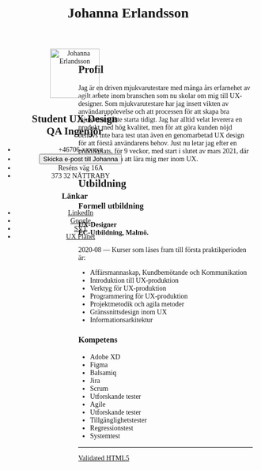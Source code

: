 <!DOCTYPE html>
<html lang="sv">
<head>
<meta charset="UTF-8">
<title>Johanna Erlandsson</title>
<link rel="icon" href="favicon_io/favicon-16x16.png" type="image/png" sizes="16x16"> 
</head>

<body>
<header style="font-family:verdana; text-align:center; ">
	<h1>Johanna Erlandsson</h1>
</header>

<div style="width:30%; text-align: center; position:fixed; font-family: verdana;"> 
	<img src="img/Johanna_Erlandsson.jpg" alt="Johanna Erlandsson" title="Johanna Erlandsson" 
style="width:100px; height:100px;" />


<h2 style="text-align: center;">Student UX-Design<br>QA Ingenjör</h2>
	<ul>
		<li>+46706-xxxxxx</li>
		<li><button type="button" onclick="alert('johanna.e@gmail.com')" >Skicka e-post till Johanna</button></li>
		<li>Reséns väg 16A</li> 
		<li>373 32 NÄTTRABY</li>
	</ul>


<section>
<h3>Länkar </h3>
<ul>
  <li><a href="https://www.linkedin.com/" > LinkedIn</a></li>
  <li><a href="https://www.google.com/" > Google</a></li>
  <li><a href="https://www.svt.se/" > SVT</a></li>
  <li><a href="https://uxplanet.org/" > UX Planet</a></li>
</ul> 
</section>
</div> 

<div style="width: 70%; float: right; font-family: verdana;">
<section >

<h2>Profil</h2>
<p>Jag är en driven mjukvarutestare med många års erfarnehet av agilt arbete inom branschen som nu skolar om mig till UX-designer. Som mjukvarutestare har jag insett vikten av användarupplevelse och att processen för att skapa bra mjukvara måste starta tidigt. Jag har alltid velat leverera en produkt med hög kvalitet, men för att göra kunden nöjd behövs inte bara test utan även en genomarbetad UX design för att förstå användarens behov.
Just nu letar jag efter en praktikplats, för 9 veckor, med start i slutet av mars 2021, där jag kan fortsätta att lära mig mer inom UX.</p>
</section>

<section>
<h2>Utbildning</h2>
<h3>Formell utbildning</h3>
<h4>UX-Designer <br>EC-Utbildning, Malmö.</h4>
2020-08 —
Kurser som läses fram till första praktikperioden är:
<ul>
	<li>Affärsmannaskap, Kundbemötande och Kommunikation</li>
	<li>Introduktion till UX-produktion</li>
	<li>Verktyg för UX-produktion</li>
	<li>Programmering för UX-produktion</li>
	<li>Projektmetodik och agila metoder</li>
	<li>Gränssnittsdesign inom UX</li>
	<li>Informationsarkitektur</li>
</ul>
</section>

<section>
<h3>Kompetens</h3>
	<ul>
		<li>Adobe XD</li>
		<li>Figma</li>
		<li>Balsamiq</li>
		<li>Jira</li>
		<li>Scrum</li>
		<li>Utforskande tester</li>
		<li>Agile</li>
		<li>Utforskande tester</li>
		<li>Tillgänglighetstester</li>
		<li>Regressionstest</li>
		<li>Systemtest</li>
	</ul>

<hr/>
<a href="http://validator.w3.org/check/referer" rel="nofollow" title="Validate as HTML5">Validated HTML5</a>
</section>
</div>
</body>
</html>
